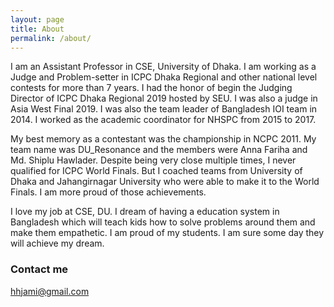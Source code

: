 ```yaml
---
layout: page
title: About
permalink: /about/
---
```

I am an Assistant Professor in CSE, University of Dhaka. I am working as a Judge and Problem-setter in ICPC Dhaka Regional and other national level contests for more than 7 years. I had the honor of begin the Judging Director of ICPC Dhaka Regional 2019 hosted by SEU. I was also a judge in Asia West Final 2019. I was also the team leader of Bangladesh IOI team in 2014. I worked as the academic coordinator for NHSPC from 2015 to 2017. 

My best memory as a contestant was the championship in NCPC 2011. My team name was DU_Resonance and the members were Anna Fariha and Md. Shiplu Hawlader. Despite being very close multiple times, I never qualified for ICPC World Finals. But I coached teams from University of Dhaka and Jahangirnagar University who were able to make it to the World Finals. I am more proud of those achievements. 

I love my job at CSE, DU. I dream of having a education system in Bangladesh which will teach kids how to solve problems around them and make them empathetic. I am proud of my students. I am sure some day they will achieve my dream. 

### Contact me

[hhjami@gmail.com](mailto:hhjami@gmail.com)
